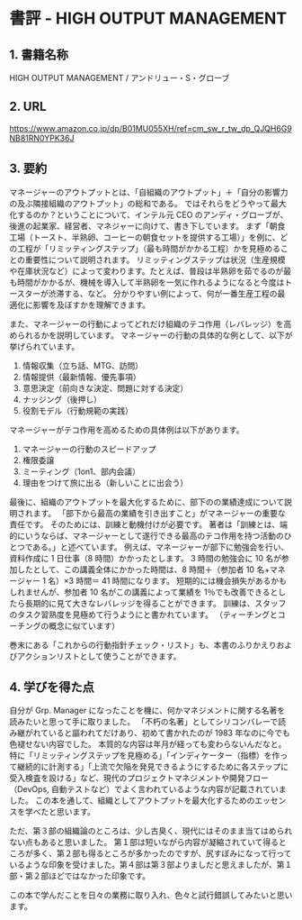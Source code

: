 # 書評 - HIGH OUTPUT MANAGEMENT

## 1. 書籍名称

HIGH OUTPUT MANAGEMENT / アンドリュー・S・グローブ

## 2. URL

https://www.amazon.co.jp/dp/B01MU055XH/ref=cm_sw_r_tw_dp_QJQH6G9NB81RN0YPK36J

## 3. 要約

マネージャーのアウトプットとは、「自組織のアウトプット」＋「自分の影響力の及ぶ隣接組織のアウトプット」の総和である。
ではそれらをどうやって最大化するのか？ということについて、インテル元 CEO のアンディ・グローブが、後進の起業家、経営者、マネジャーに向けて、書き下しています。
まず「朝食工場（トースト、半熟卵、コーヒーの朝食セットを提供する工場）」を例に、どの工程が「リミッティングステップ」（最も時間がかかる工程）かを見極めることの重要性について説明されます。
リミッティングステップは状況（生産規模や在庫状況など）によって変わります。たとえば、普段は半熟卵を茹でるのが最も時間がかかるが、機械を導入して半熟卵を一気に作れるようになると今度はトースターが渋滞する、など。
分かりやすい例によって、何が一番生産工程の最適化に影響を及ぼすかを理解できます。

また、マネージャーの行動によってどれだけ組織のテコ作用（レバレッジ）を高められるかを説明しています。
マネージャーの行動の具体的な例として、以下が挙げられています。

1. 情報収集（立ち話、MTG、訪問）
2. 情報提供（最新情報、優先事項）
3. 意思決定（前向きな決定、問題に対する決定）
4. ナッジング（後押し）
5. 役割モデル（行動規範の実践）

マネージャーがテコ作用を高めるための具体例は以下があります。

1. マネージャーの行動のスピードアップ
2. 権限委譲
3. ミーティング（1on1、部内会議）
4. 理由をつけて旅に出る（新しいことに出会う）

最後に、組織のアウトプットを最大化するために、部下のの業績達成について説明されます。
「部下から最高の業績を引き出すこと」がマネージャーの重要な責任です。
そのためには、訓練と動機付けが必要です。
著者は「訓練とは、端的にいうならば、マネージャーとして遂行できる最高のテコ作用を持つ活動のひとつである。」と述べています。
例えば、マネージャーが部下に勉強会を行い、資料作成に 1 日仕事（8 時間）かかったとします。
3 時間の勉強会に 10 名が参加したとして、この講義全体にかかった時間は、8 時間＋（参加者 10 名+マネージャー 1 名）×3 時間＝ 41 時間になります。
短期的には機会損失があるかもしれませんが、参加者 10 名がこの講義によって業績を 1％でも改善できるとしたら長期的に見て大きなレバレッジを得ることができます。
訓練は、スタッフのタスク習熟度を見極めて行うようにと書かれています。
（ティーチングとコーチングの概念に似ています）

巻末にある「これからの行動指針チェック・リスト」も、本書のふりかえりおよびアクションリストとして使うことができます。

## 4. 学びを得た点

自分が Grp. Manager になったことを機に、何かマネジメントに関する名著を読みたいと思って手に取りました。
「不朽の名著」としてシリコンバレーで読み継がれていると謳われてだけあり、初めて書かれたのが 1983 年なのに今でも色褪せない内容でした。
本質的な内容は年月が経っても変わらないんだなと。
特に「リミッティングステップを見極める」「インディケーター（指標）を作って継続的に計測する」「上流で欠陥を発見できるようにするために各ステップに受入検査を設ける」など、現代のプロジェクトマネジメントや開発フロー（DevOps, 自動テストなど）でよく言われているような内容が記載されていました。
この本を通して、組織としてアウトプットを最大化するためのエッセンスを学べたと思います。

ただ、第３部の組織論のところは、少し古臭く、現代にはそのまま当てはめられない点もあると思いました。
第１部は短いながら内容が凝縮されていて得るところが多く、第２部も得るところが多かったのですが、尻すぼみになって行っているような印象を受けました。第４部は第３部よりましだと思えましたが、第１部・第２部ほどではなかった印象です。

この本で学んだことを日々の業務に取り入れ、色々と試行錯誤してみたいと思います。
